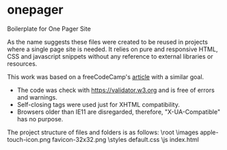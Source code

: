 # onepager
Boilerplate for One Pager Site

As the name suggests these files were created to be reused in projects where a single page site is needed. It relies on pure and responsive HTML, CSS and javascript snippets without any reference to external libraries or resources.

This work was based on a freeCodeCamp's <a href="https://www.freecodecamp.org/news/how-to-build-a-developer-portfolio-website/" target="_blank">article</a> with a similar goal.

- The code was check with https://validator.w3.org and is free of errors and warnings.
- Self-closing tags were used just for XHTML compatibility.   
- Browsers older than IE11 are disregarded, therefore, "X-UA-Compatible" has no purpose.

The project structure of files and folders is as follows:
\root
  \images
    apple-touch-icon.png
    favicon-32x32.png
  \styles
    default.css
  \js
  index.html
  
